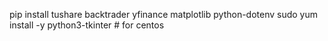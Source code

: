 pip install tushare backtrader yfinance matplotlib python-dotenv
sudo yum install -y python3-tkinter # for centos